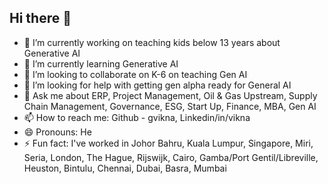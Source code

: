 ## Hi there 👋
- 🔭 I’m currently working on teaching kids below 13 years about Generative AI
- 🌱 I’m currently learning Generative AI
- 👯 I’m looking to collaborate on K-6 on teaching Gen AI
- 🤔 I’m looking for help with getting gen alpha ready for General AI
- 💬 Ask me about ERP, Project Management, Oil & Gas Upstream, Supply Chain Management, Governance, ESG, Start Up, Finance, MBA, Gen AI
- 📫 How to reach me: Github - gvikna, Linkedin/in/vikna
- 😄 Pronouns: He
- ⚡ Fun fact: I've worked in Johor Bahru, Kuala Lumpur, Singapore, Miri, Seria, London, The Hague, Rijswijk, Cairo, Gamba/Port Gentil/Libreville, Heuston, Bintulu, Chennai, Dubai, Basra, Mumbai
<!--
**gvikna/gvikna** is a ✨ _special_ ✨ repository because its `README.md` (this file) appears on your GitHub profile.

Here are some ideas to get you started:

- 🔭 I’m currently working on teaching kids below 13 years about Generative AI
- 🌱 I’m currently learning Generative AI
- 👯 I’m looking to collaborate on K-6 on teaching Gen AI
- 🤔 I’m looking for help with getting gen alpha ready for General AI
- 💬 Ask me about ERP, Oil & Gas Upstream, Supply Chain Management, Governance
- 📫 How to reach me: Github - Gvikna, Linkedin/in/Vikna
- 😄 Pronouns: He
- ⚡ Fun fact: I've worked in Johor Bahru, Kuala Lumpur, Singapore, Miri, Seria, London, The Hague, Rijswijk, Cairo, Gamba/Port Gentil/Libreville, Heuston, Bintulu, Chennai, Dubai, Basra, Mumbai
-->

